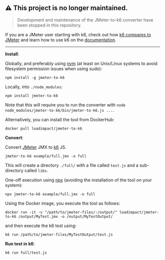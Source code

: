 ## ⚠️ This project is no longer maintained. 

> Development and maintenance of the JMeter-to-k6 converter  have been stopped in this repository.


If you are a JMeter user starting with k6, check out how [k6 compares to JMeter](https://k6.io/blog/k6-vs-jmeter/) and learn how to use k6 on the [documentation](https://k6.io/docs/). 

-------------------------------------------------------------

**Install**:

Globally, and preferably using [nvm](https://github.com/creationix/nvm) (at least on Unix/Linux systems to avoid filesystem permission issues when using sudo):

```shell
npm install -g jmeter-to-k6
```

Locally, into `./node_modules`:

```shell
npm install jmeter-to-k6
```

Note that this will require you to run the converter with `node node_modules/jmeter-to-k6/bin/jmeter-to-k6.js ...`.

Alternatively, you can install the tool from DockerHub:

```shell
docker pull loadimpact/jmeter-to-k6
```

**Convert**:

Convert [JMeter](https://jmeter.apache.org/) JMX to [k6](https://k6.io/) JS.

```shell
jmeter-to-k6 example/full.jmx -o full
```

This will create a directory `./full/` with a file called `test.js` and a sub-directory called `libs`.

One-off execution using [npx](https://www.npmjs.com/package/npx) (avoiding the installation of the tool on your system):

```shell
npx jmeter-to-k6 example/full.jmx -o full
```

Using the Docker image, you execute the tool as follows:

```shell
docker run -it -v "/path/to/jmeter-files/:/output/" loadimpact/jmeter-to-k6 /output/MyTest.jmx -o /output/MyTestOutput/
```

and then execute the k6 test using:

```shell
k6 run /path/to/jmeter-files/MyTestOutput/test.js
```

**Run test in k6**:

```shell
k6 run full/test.js
```

